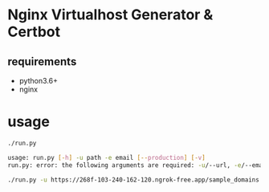 # Nginx Virtualhost Generator & Certbot

## requirements

- python3.6+
- nginx

# usage

```bash
./run.py

usage: run.py [-h] -u path -e email [--production] [-v]
run.py: error: the following arguments are required: -u/--url, -e/--email
```

```bash
./run.py -u https://268f-103-240-162-120.ngrok-free.app/sample_domains.json --verbose -e pratikb@york.ie
```

